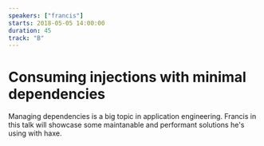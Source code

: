 ```yaml
---
speakers: ["francis"]
starts: 2018-05-05 14:00:00
duration: 45
track: "B"
---
```


# Consuming injections with minimal dependencies

Managing dependencies is a big topic in application engineering. 
Francis in this talk will showcase some maintanable and performant solutions he's using with haxe.